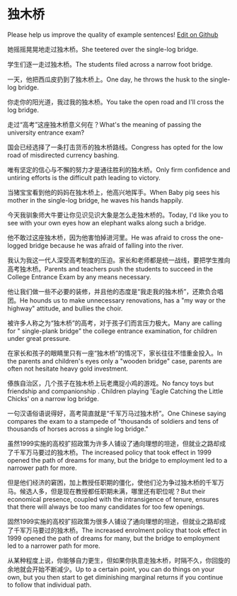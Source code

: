 # 独木桥

Please help us improve the quality of example sentences! [Edit on Github](https://github.com/jiyushe/jiyu-example-sentence-source/blob/main/chinese/dumuqiao.md)

<p><span class="chinese">她摇摇晃晃地走过独木桥。</span><span class="english">She teetered over the single-log bridge.</span></p>

<p><span class="chinese">学生们逐一走过独木桥。</span><span class="english">The students filed across a narrow foot bridge.</span></p>

<p><span class="chinese">一天，他把西瓜皮扔到了独木桥上。</span><span class="english">One day, he throws the husk to the single-log bridge.</span></p>

<p><span class="chinese">你走你的阳光道，我过我的独木桥。</span><span class="english">You take the open road and I'll cross the log bridge.</span></p>

<p><span class="chinese">走过“高考”这座独木桥意义何在？</span><span class="english">What's the meaning of passing the university entrance exam?</span></p>

<p><span class="chinese">国会已经选择了一条打击货币的独木桥路线。</span><span class="english">Congress has opted for the low road of misdirected currency bashing.</span></p>

<p><span class="chinese">唯有坚定的信心与不懈的努力才是通往胜利的独木桥。</span><span class="english">Only firm confidence and untiring efforts is the difficult path leading to victory.</span></p>

<p><span class="chinese">当猪宝宝看到他的妈妈在独木桥上，他高兴地挥手。</span><span class="english">When Baby pig sees his mother in the single-log bridge, he waves his hands happily.</span></p>

<p><span class="chinese">今天我驯象师大牛要让你见识见识大象是怎么走独木桥的。</span><span class="english">Today, I'd like you to see with your own eyes how an elephant walks along such a bridge.</span></p>

<p><span class="chinese">他不敢过这座独木桥，因为他害怕掉进河里。</span><span class="english">He was afraid to cross the one-logged bridge because he was afraid of falling into the river.</span></p>

<p><span class="chinese">我认为我这一代人深受高考制度的压迫。家长和老师都是统一战线，要把学生推向高考独木桥。</span><span class="english">Parents and teachers push the students to succeed in the College Entrance Exam by any means necessary.</span></p>

<p><span class="chinese">他让我们做一些不必要的装修，并且他的态度是“我走我的独木桥”，还欺负合唱团。</span><span class="english">He hounds us to make unnecessary renovations, has a "my way or the highway" attitude, and bullies the choir.</span></p>

<p><span class="chinese">被许多人称之为“独木桥”的高考，对于孩子们而言压力极大。</span><span class="english">Many are calling for " single-plank bridge" the college entrance examination, for children under great pressure.</span></p>

<p><span class="chinese">在家长和孩子的眼睛里只有一座“独木桥”的情况下，家长往往不惜重金投入。</span><span class="english">In the parents and children's eyes only a "wooden bridge" case, parents are often not hesitate heavy gold investment.</span></p>

<p><span class="chinese">傣族自治区，几个孩子在独木桥上玩老鹰捉小鸡的游戏。</span><span class="english">No fancy toys but friendship and companionship . Children playing 'Eagle Catching the Little Chicks' on a narrow log bridge.</span></p>

<p><span class="chinese">一句汉语俗语说得好，高考简直就是“千军万马过独木桥”。</span><span class="english">One Chinese saying compares the exam to a stampede of "thousands of soldiers and tens of thousands of horses across a single log bridge."</span></p>

<p><span class="chinese">虽然1999实施的高校扩招政策为许多人铺设了通向理想的坦途，但就业之路却成了千军万马要过的独木桥。</span><span class="english">The increased policy that took effect in 1999 opened the path of dreams for many, but the bridge to employment led to a narrower path for more.</span></p>

<p><span class="chinese">但是他们经济的窘困，加上教授任职期的僵化，使他们沦为争过独木桥的千军万马。候选人多，但是现在教授都任职期未满，哪里还有职位呢？</span><span class="english">But their economical presence, coupled with the intransigence of tenure, ensures that there will always be too many candidates for too few openings.</span></p>

<p><span class="chinese">固然1999实施的高校扩招政策为很多人铺设了通向理想的坦途，但就业之路却成了千军万马要过的独木桥。</span><span class="english">The increased enrolment policy that took effect in 1999 opened the path of dreams for many, but the bridge to employment led to a narrower path for more.</span></p>

<p><span class="chinese">从某种程度上说，你能够自力更生，但如果你执意走独木桥，时隔不久，你回旋的余地就会开始不断减少。</span><span class="english">Up to a certain point, you can do things on your own, but you then start to get diminishing marginal returns if you continue to follow that individual path.</span></p>

